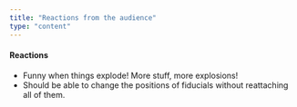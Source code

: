 ```yaml
---
title: "Reactions from the audience"
type: "content"
---
```


#### Reactions

- Funny when things explode! More stuff, more explosions!
- Should be able to change the positions of fiducials without reattaching all of them.
